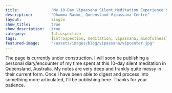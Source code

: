 ```yaml
---
title:				"My 10-Day Vipassana Silent Meditation Experience & Survival Guide | Meditation Queensland, Australia"
description:		"Dhamma Rasmi, Queensland Vipassana Centre"
layout:				single
show_title:			true
show_description:	true
category:			Introspection
tags:				[introspection, meditation, vipassana, mindfulness]
featured-image:		"/assets/images/blog/vipassana/vipcenter.jpg"
---
```


The page is currently under construction. I will soon be publishing a personal diary/encounter of my time spent at this 10-day silent meditation in Queensland, Australia. My notes are very deep and frankly quite messy in their current form. Once I have been able to digest and process into something more articulated, I'll be publishing here. Thanks for your patience.